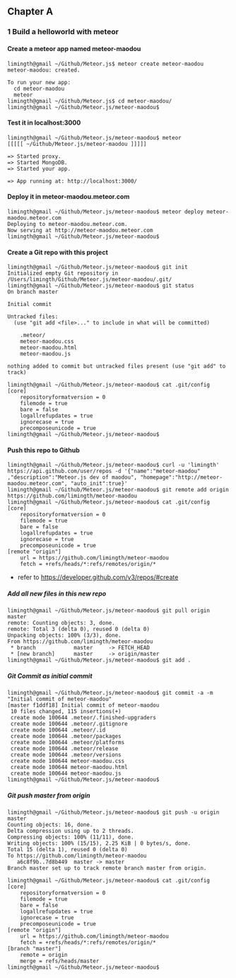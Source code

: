 
## Chapter A 

### 1 Build a helloworld with meteor

#### Create a meteor app named meteor-maodou 
	limingth@gmail ~/Github/Meteor.js$ meteor create meteor-maodou
	meteor-maodou: created.                       

	To run your new app:                          
	  cd meteor-maodou                            
	  meteor                                      
	limingth@gmail ~/Github/Meteor.js$ cd meteor-maodou/
	limingth@gmail ~/Github/Meteor.js/meteor-maodou$ 

#### Test it in localhost:3000
	limingth@gmail ~/Github/Meteor.js/meteor-maodou$ meteor
	[[[[[ ~/Github/Meteor.js/meteor-maodou ]]]]]  

	=> Started proxy.                             
	=> Started MongoDB.                           
	=> Started your app.                          

	=> App running at: http://localhost:3000/

#### Deploy it in meteor-maodou.meteor.com
	limingth@gmail ~/Github/Meteor.js/meteor-maodou$ meteor deploy meteor-maodou.meteor.com
	Deploying to meteor-maodou.meteor.com.        
	Now serving at http://meteor-maodou.meteor.com
	limingth@gmail ~/Github/Meteor.js/meteor-maodou$ 

#### Create a Git repo with this project
	limingth@gmail ~/Github/Meteor.js/meteor-maodou$ git init
	Initialized empty Git repository in /Users/limingth/Github/Meteor.js/meteor-maodou/.git/
	limingth@gmail ~/Github/Meteor.js/meteor-maodou$ git status
	On branch master

	Initial commit

	Untracked files:
	  (use "git add <file>..." to include in what will be committed)

		.meteor/
		meteor-maodou.css
		meteor-maodou.html
		meteor-maodou.js

	nothing added to commit but untracked files present (use "git add" to track)

	limingth@gmail ~/Github/Meteor.js/meteor-maodou$ cat .git/config 
	[core]
		repositoryformatversion = 0
		filemode = true
		bare = false
		logallrefupdates = true
		ignorecase = true
		precomposeunicode = true
	limingth@gmail ~/Github/Meteor.js/meteor-maodou$ 

#### Push this repo to Github
	limingth@gmail ~/Github/Meteor.js/meteor-maodou$ curl -u 'limingth' https://api.github.com/user/repos -d '{"name":"meteor-maodou" ,"description":"Meteor.js dev of maodou", "homepage":"http://meteor-maodou.meteor.com", "auto_init":true}'
	limingth@gmail ~/Github/Meteor.js/meteor-maodou$ git remote add origin https://github.com/limingth/meteor-maodou
	limingth@gmail ~/Github/Meteor.js/meteor-maodou$ cat .git/config 
	[core]
		repositoryformatversion = 0
		filemode = true
		bare = false
		logallrefupdates = true
		ignorecase = true
		precomposeunicode = true
	[remote "origin"]
		url = https://github.com/limingth/meteor-maodou
		fetch = +refs/heads/*:refs/remotes/origin/*

* refer to https://developer.github.com/v3/repos/#create

##### Add all new files in this new repo
	limingth@gmail ~/Github/Meteor.js/meteor-maodou$ git pull origin master
	remote: Counting objects: 3, done.
	remote: Total 3 (delta 0), reused 0 (delta 0)
	Unpacking objects: 100% (3/3), done.
	From https://github.com/limingth/meteor-maodou
	 * branch            master     -> FETCH_HEAD
	 * [new branch]      master     -> origin/master
	limingth@gmail ~/Github/Meteor.js/meteor-maodou$ git add .

##### Git Commit as initial commit
	limingth@gmail ~/Github/Meteor.js/meteor-maodou$ git commit -a -m "Initial commit of meteor-maodou"
	[master f1ddf18] Initial commit of meteor-maodou
	 10 files changed, 115 insertions(+)
	 create mode 100644 .meteor/.finished-upgraders
	 create mode 100644 .meteor/.gitignore
	 create mode 100644 .meteor/.id
	 create mode 100644 .meteor/packages
	 create mode 100644 .meteor/platforms
	 create mode 100644 .meteor/release
	 create mode 100644 .meteor/versions
	 create mode 100644 meteor-maodou.css
	 create mode 100644 meteor-maodou.html
	 create mode 100644 meteor-maodou.js
	limingth@gmail ~/Github/Meteor.js/meteor-maodou$ 

##### Git push master from origin
	limingth@gmail ~/Github/Meteor.js/meteor-maodou$ git push -u origin master
	Counting objects: 16, done.
	Delta compression using up to 2 threads.
	Compressing objects: 100% (11/11), done.
	Writing objects: 100% (15/15), 2.25 KiB | 0 bytes/s, done.
	Total 15 (delta 1), reused 0 (delta 0)
	To https://github.com/limingth/meteor-maodou
	   a6c8f9b..7d8b449  master -> master
	Branch master set up to track remote branch master from origin.

	limingth@gmail ~/Github/Meteor.js/meteor-maodou$ cat .git/config 
	[core]
		repositoryformatversion = 0
		filemode = true
		bare = false
		logallrefupdates = true
		ignorecase = true
		precomposeunicode = true
	[remote "origin"]
		url = https://github.com/limingth/meteor-maodou
		fetch = +refs/heads/*:refs/remotes/origin/*
	[branch "master"]
		remote = origin
		merge = refs/heads/master
	limingth@gmail ~/Github/Meteor.js/meteor-maodou$ 
